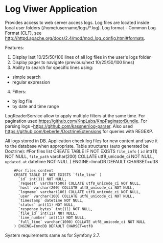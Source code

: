 Log Viwer Application
=====================

Provides access to web server access logs.
Log files are located inside local user folders (/home/username/logs/*.log).
Log format - Common Log Format (CLF), see http://httpd.apache.org/docs/2.4/mod/mod_log_config.html#formats.

Features:
1. Display last 10/25/50/100 lines of all log files in the user's logs folder
2. Display pager to navigate (previous/next 10/25/50/100 lines)
3. Ability to search for specific lines using:
- simple search
- regular expression
4. Filters:
- by log file
- by date and time range

LogReaderService allow to apply multiple filters at the same time.
For pagination used https://github.com/KnpLabs/KnpPaginatorBundle.
For parsing logs -https://github.com/kassner/log-parser.
Also used https://github.com/beberlei/DoctrineExtensions for queries with REGEXP.

All logs stored in DB. Application check log files for new content and save it to the database when appropriate.
Table structures (auto generated be Doctrine):
        #For files list
        CREATE TABLE IF NOT EXISTS `file_info` (
          `id` int(11) NOT NULL,
          `file_path` varchar(200) COLLATE utf8_unicode_ci NOT NULL,
          `updated_at` datetime NOT NULL
        ) ENGINE=InnoDB DEFAULT CHARSET=utf8

        #For files content
        CREATE TABLE IF NOT EXISTS `file_line` (
          `id` int(11) NOT NULL,
          `request` varchar(500) COLLATE utf8_unicode_ci NOT NULL,
          `host` varchar(200) COLLATE utf8_unicode_ci NOT NULL,
          `logname` varchar(100) COLLATE utf8_unicode_ci NOT NULL,
          `user` varchar(100) COLLATE utf8_unicode_ci NOT NULL,
          `timestamp` datetime NOT NULL,
          `status` int(11) NOT NULL,
          `response_bytes` int(11) NOT NULL,
          `file_id` int(11) NOT NULL,
          `line_number` int(11) NOT NULL,
          `full_line` varchar(1000) COLLATE utf8_unicode_ci NOT NULL
        ) ENGINE=InnoDB DEFAULT CHARSET=utf8

System requirements same as for Symfony 2.7.









